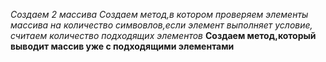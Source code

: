 *Создаем 2 массива*
*Создаем метод,в котором проверяем элементы массива на количество симвовлов,если элемент выполняет условие, считаем количество подходящих элементов*
**Создаем метод,который выводит массив уже с подходящими элементами**